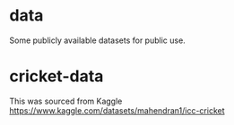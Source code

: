 # data

Some publicly available datasets for public use.

# cricket-data

This was sourced from Kaggle https://www.kaggle.com/datasets/mahendran1/icc-cricket 
